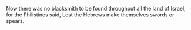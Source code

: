 Now there was no blacksmith to be found throughout all the land of Israel, for the Philistines said, Lest the Hebrews make themselves swords or spears.
